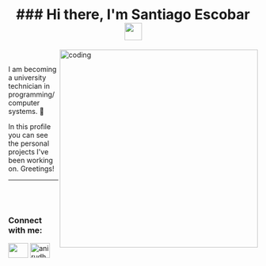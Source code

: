 <h1 align="center"><b>### Hi there, I'm Santiago Escobar </b><img src="https://media.giphy.com/media/hvRJCLFzcasrR4ia7z/giphy.gif" width="35"></h1>

<img align="right" alt="coding" width="400px" src="https://media.tenor.com/CeDk6XdCgOUAAAAi/develop-web.gif">
<br>
 
I am becoming a university technician in programming/computer systems. 🌱 
 
In this profile you can see the personal projects I've been working on.
Greetings!

<hr><br><br>

<h3 align="left">Connect with me:</h3>
<p align="left">
<a href = "mailto: santiago.escobar97@gmail.com"><img align="center" src="[https://seeklogo.com/images/G/gmail-new-2020-logo-32DBE11BB4-seeklogo.com.png](https://static.vecteezy.com/system/resources/previews/016/716/465/non_2x/gmail-icon-free-png.png)" height="30" width="40"/></a>
<a href="https://www.linkedin.com/in/santiagoxescobar/" target="blank"><img align="center" src="https://raw.githubusercontent.com/rahuldkjain/github-profile-readme-generator/master/src/images/icons/Social/linked-in-alt.svg" alt="anirudh-rai-072732220" height="30" width="40" /></a>
</p>

<!--
**SantiagoxEscobar/SantiagoxEscobar** is a ✨ _special_ ✨ repository because its `README.md` (this file) appears on your GitHub profile.

Here are some ideas to get you started:

- 🔭 I’m currently working on ...
- 🌱 I’m currently learning ...
- 👯 I’m looking to collaborate on ...
- 🤔 I’m looking for help with ...
- 💬 Ask me about ...
- 📫 How to reach me: ...
- 😄 Pronouns: ...
- ⚡ Fun fact: ...
-->
